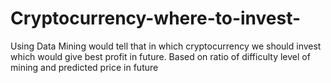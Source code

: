 # Cryptocurrency-where-to-invest-
Using Data Mining would tell that in which cryptocurrency we should invest which would give best profit in future. Based on ratio of difficulty level of mining and predicted price in future
